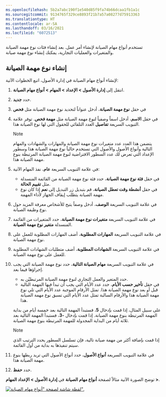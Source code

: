 ```yaml
---
ms.openlocfilehash: 5b2a7abc190f1e540d85f9fa74b66dcaa1fb1a1c
ms.sourcegitcommit: 9134765f329ce8893f21b7a57a08277d75913363
ms.translationtype: HT
ms.contentlocale: ar-SA
ms.lasthandoff: 03/16/2021
ms.locfileid: "6072513"
---
```

تستخدم أنواع مهام الصيانة لإنشاء أمر عمل. بعد إنشاء فئات نوع مهمة الصيانة والمتغيرات والعمليات التجارية، يمكنك إنشاء نوع مهمة صيانة.

## <a name="create-a-maintenance-job-type"></a>إنشاء نوع مهمة الصيانة

لإنشاء أنواع مهام الصيانة في إدارة الأصول، اتبع الخطوات الآتية:

1.  انتقل إلى **إدارة الأصول > الإعداد > المهام > أنواع مهام الصيانة**.
2.  حدد **جديد‎**.
3.  في حقل **نوع مهمة الصيانة**، أدخل عنواناً لتحديد نوع مهمة الصيانة مثل **فحص**
4.  في حقل **الاسم**، أدخل اسماً وصفياً لنوع مهمة الصيانة مثل **مهمة فحص**.
توفر علامة التبويب السريعة **تفاصيل** العدد التلقائي للحقول التي لها نوع الصيانة هذا. 
    > [!NOTE]
    > يتضمن هذا العدد عدد متغيرات نوع مهمة الصيانة والمهارات والشهادات والمهام التالية وأنواع الأصول والأصول التي تستخدم حالياً نوع مهمة الصيانة هذا وسطور الإعداد التي تعرض لك عدد السطور الافتراضية لنوع مهمة الصيانة المرتبطة بنوع مهمة الصيانة هذا. 
5.  في علامة التبويب السريعة **عام**، نفذ المهام الآتية:
    - في حقل **فئة نوع مهمة الصيانة**، حدد فئة نوع مهمة الصيانة من القائمة المنسدلة مثل **تقييم الحالة**.
    - في حقل **أنشطة وقت تعطل الصيانة**، قم بتبديل زر التبديل إلى **نعم** إذا كان نوع مهمة الصيانة يتطلب إيقاف الجهاز لأداء المهمة.
6.  في علامة التبويب السريعة **الوصف**، أدخل وصفاً يتيح للأشخاص معرفة المزيد حول نوع وظيفة الصيانة.
7.  في علامة التبويب السريعة **متغيرات نوع مهمة الصيانة**، حدد المتغيرات من القائمة المنسدلة **متغير نوع مهمة الصيانة**.
8.  في علامة التبويب السريعة **المهارات المطلوبة**، أضف المهارات المطلوبة للعمل على نوع مهمة الصيانة.
9.  في علامة التبويب السريعة **الشهادات المطلوبة**، أضف متطلبات الشهادات المطلوبة للعمل على نوع مهمة الصيانة.
10. في علامة التبويب السريعة **مهام الصيانة التالية**، حدد نوع مهمة الصيانة التي يجب إجراؤها فيما بعد. 
    - حدد المتغير والعمل التجاري لنوع مهمة الصيانة المرتبطيْن به. 
    - في حقل **تأخير حسب الأيام**، حدد عدد الأيام التي يجب أن تبدأ فيها المهمة التالية قبل أو بعد نوع مهمة الصيانة هذا. تمثل الأرقام الموجبة عدد الأيام التي تلي نوع مهمة الصيانة هذا والأرقام السالبة تمثل عدد الأيام التي تسبق نوع مهمة الصيانة هذا. 

    على سبيل المثال، إذا قمت بإدخال **5**، فستبدأ المهمة التالية بعد خمسة أيام من بداية المهمة المرتبطة بنوع مهمة الصيانة. إذا قمت بإدخال **-3**، فستبدأ المهمة التالية بعد ثلاثة أيام من البداية المجدولة للمهمة المرتبطة بنوع مهمة الصيانة. 

    > [!NOTE]
    > إذا قمت بإضافة أكثر من مهمة صيانة تالية، فإن تسلسل السطور يحدد الترتيب الذي سيتم تنفيذها به بداية من أول القائمة.
11. في علامة التبويب السريعة **أنواع الأصول**، حدد أنواع الأصول التي تريد ربطها بنوع مهمة الصيانة هذا.
12. حدد **حفظ**.

توضح الصورة الآتية مثالاً لصفحة **أنواع مهام الصيانة** في **إدارة الأصول > الإعداد المهام >**.

[![لقطة شاشة لصفحة "أنواع مهام الصيانة".](../media/maintenance-job-types-1-ss.png)](../media/maintenance-job-types-1-ss.png#lightbox)
 
